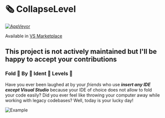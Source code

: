 # 🗞 CollapseLevel

[![AppVeyor](https://ci.appveyor.com/api/projects/status/github/triforcely/collapselevel?branch=master&svg=true)](https://ci.appveyor.com/project/triforcely/collapselevel) 

Available in [VS Marketplace](https://marketplace.visualstudio.com/items?itemName=mwilski.CollapseLevel)

## This project is not actively maintained but I'll be happy to accept your contributions


### Fold 👏 By 👏 Ident 👏 Levels 👏


Have you ever been laughed at by your *friends* who use _***insert any IDE except Visual Studio***_ because your IDE of choice does not allow to fold your code easily? Did you ever feel like throwing your computer away while working with legacy codebases? Well, today is your lucky day!


![Example](https://i.imgur.com/PuFMTMy.gif)
